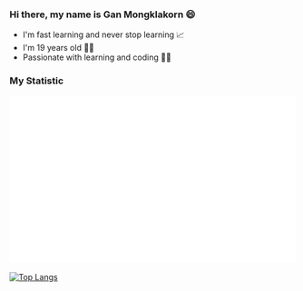 ### Hi there, my name is Gan Mongklakorn 😄
- I'm fast learning and never stop learning 📈
- I'm 19 years old 👨🏻
- Passionate with learning and coding 👨‍💻

### My Statistic
<!-- ![Anurag's GitHub stats](https://github-readme-stats.vercel.app/api?username=ganinw13120&theme=flag-india&show_icons=true&count_private=true&include_all_commits=true&hide_title=false&line_height=21) -->

![](https://raw.githubusercontent.com/ganinw13120/ganinw13120/master/generated/overview.svg)

[![Top Langs](https://github-readme-stats.vercel.app/api/top-langs/?username=ganinw13120&layout=compact&count_private=true&include_all_commits=true)](https://github.com/anuraghazra/github-readme-stats)


